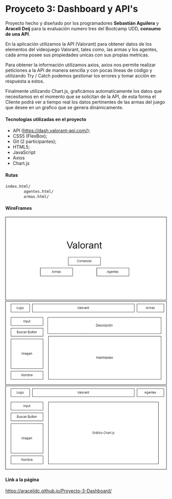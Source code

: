 # Proyceto 3: Dashboard y API's
Proyecto hecho y diseñado por los programadores **Sebastián Aguilera** y **Araceli Deij** para la evaluación numero tres del Bootcamp UDD, **consumo de una API**.

En la aplicación utilizamos la API (Valorant) para obtener datos de los elementos del videojuego Valorant, tales como, las armas y los agentes, cada arma posee sus propiedades unicas con sus propias metricas.

Para obtener la información utilizamos axios, axios nos permite realizar peticiones a la API de manera sencilla y con pocas líneas de código y utilizando Try / Catch podemos gestionar los errores y tomar acción en respuesta a estos.

Finalmente utilizando Chart.js, graficámos automaticamente los datos que necesitamos en el momento que se solicitan de la API, de esta forma el Cliente podrá ver a tiempo real los datos pertinentes de las armas del juego que desee en un grafico que se genera dinámicamente.

#### Tecnologías utilizadas en el proyecto

- API (https://dash.valorant-api.com/);
- CSS5 (FlexBox);
- Git (2 participantes);
- HTML5;
- JavaScript
- Axios
- Chart.js

#### Rutas

    index.html/
            agentes.html/
            armas.html/
			

#### WireFrames

<img src="IMG/index.png">
<img src="IMG/agentes.drawio.png">
<img src="IMG/Armas.drawio.png">

#### Link a la página

https://aracelidc.github.io/Proyecto-3-Dashboard/
